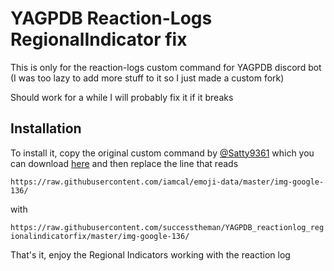# YAGPDB Reaction-Logs RegionalIndicator fix

This is only for the reaction-logs custom command for YAGPDB discord bot (I was too lazy to add more stuff to it so I just made a custom fork)

Should work for a while I will probably fix it if it breaks


## Installation

To install it, copy the original custom command by [@Satty9361](https://github.com/Satty9361) which you can download [here](https://yagpdb-cc.github.io/utilities/reaction-logs) and then replace the line that reads 

`https://raw.githubusercontent.com/iamcal/emoji-data/master/img-google-136/` 

with 

`https://raw.githubusercontent.com/successtheman/YAGPDB_reactionlog_regionalindicatorfix/master/img-google-136/`

That's it, enjoy the Regional Indicators working with the reaction log
